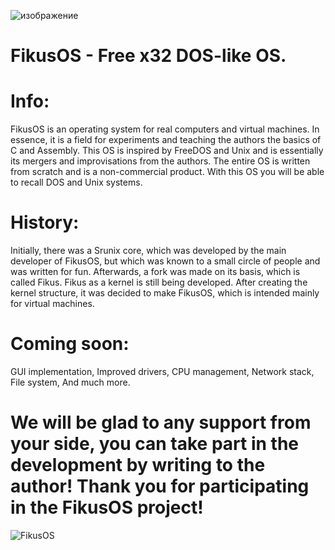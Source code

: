 ![изображение](https://github.com/user-attachments/assets/960326d3-5302-446b-b020-357b425fe36d)

# FikusOS - Free x32 DOS-like OS.

# Info:

FikusOS is an operating system for real computers and virtual machines. In essence, it is a field for experiments and teaching the authors the basics of C and Assembly. This OS is inspired by FreeDOS and Unix and is essentially its mergers and improvisations from the authors. The entire OS is written from scratch and is a non-commercial product. With this OS you will be able to recall DOS and Unix systems.

# History:

Initially, there was a Srunix core, which was developed by the main developer of FikusOS, but which was known to a small circle of people and was written for fun. Afterwards, a fork was made on its basis, which is called Fikus. Fikus as a kernel is still being developed. After creating the kernel structure, it was decided to make FikusOS, which is intended mainly for virtual machines.

# Coming soon:
GUI implementation, 
Improved drivers, 
CPU management, 
Network stack, 
File system, 
And much more. 


# We will be glad to any support from your side, you can take part in the development by writing to the author! Thank you for participating in the FikusOS project!

![FikusOS](https://github.com/user-attachments/assets/14af3c21-ecd2-441e-9ae9-d55ab6909b62)
